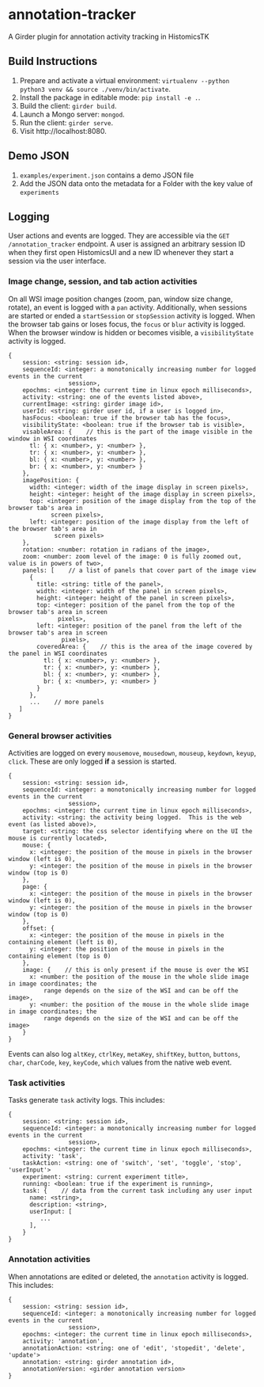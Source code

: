# annotation-tracker
A Girder plugin for annotation activity tracking in HistomicsTK

## Build Instructions

1. Prepare and activate a virtual environment: `virtualenv --python python3 venv && source ./venv/bin/activate`.
2. Install the package in editable mode: `pip install -e .`.
3. Build the client: `girder build`.
4. Launch a Mongo server: `mongod`.
5. Run the client: `girder serve`.
6. Visit http://localhost:8080.

## Demo JSON

1. `examples/experiment.json` contains a demo JSON file
2. Add the JSON data onto the metadata for a Folder with the key value of `experiments`

## Logging

User actions and events are logged.  They are accessible via the `GET /annotation_tracker` endpoint.  A user is assigned an arbitrary session ID when they first open HistomicsUI and a new ID whenever they start a session via the user interface.

### Image change, session, and tab action activities

On all WSI image position changes (zoom, pan, window size change, rotate), an event is logged with a `pan` activity.  Additionally, when sessions are started or ended a `startSession` or `stopSession` activity is logged.  When the browser tab gains or loses focus, the `focus` or `blur` activity is logged.  When the browser window is hidden or becomes visible, a `visibilityState` activity is logged.

```
{
    session: <string: session id>,
    sequenceId: <integer: a monotonically increasing number for logged events in the current
                 session>,
    epochms: <integer: the current time in linux epoch milliseconds>,
    activity: <string: one of the events listed above>,
    currentImage: <string: girder image id>,
    userId: <string: girder user id, if a user is logged in>,
    hasFocus: <boolean: true if the browser tab has the focus>,
    visibilityState: <boolean: true if the browser tab is visible>,
    visableArea: {    // this is the part of the image visible in the window in WSI coordinates
      tl: { x: <number>, y: <number> },
      tr: { x: <number>, y: <number> },
      bl: { x: <number>, y: <number> },
      br: { x: <number>, y: <number> }
    },
    imagePosition: {
      width: <integer: width of the image display in screen pixels>,
      height: <integer: height of the image display in screen pixels>,
      top: <integer: position of the image display from the top of the browser tab's area in
            screen pixels>,
      left: <integer: position of the image display from the left of the browser tab's area in
             screen pixels>
    },
    rotation: <number: rotation in radians of the image>,
    zoom: <number: zoom level of the image: 0 is fully zoomed out, value is in powers of two>,
    panels: [    // a list of panels that cover part of the image view
      {
        title: <string: title of the panel>,
        width: <integer: width of the panel in screen pixels>,
        height: <integer: height of the panel in screen pixels>,
        top: <integer: position of the panel from the top of the browser tab's area in screen
              pixels>,
        left: <integer: position of the panel from the left of the browser tab's area in screen
               pixels>,
        coveredArea: {    // this is the area of the image covered by the panel in WSI coordinates
          tl: { x: <number>, y: <number> },
          tr: { x: <number>, y: <number> },
          bl: { x: <number>, y: <number> },
          br: { x: <number>, y: <number> }
        }
      },
      ...    // more panels
   ]
}
```

### General browser activities

Activities are logged on every `mousemove`, `mousedown`, `mouseup`, `keydown`, `keyup`, `click`.  These are only logged __if__ a session is started.

```
{
    session: <string: session id>,
    sequenceId: <integer: a monotonically increasing number for logged events in the current
                 session>,
    epochms: <integer: the current time in linux epoch milliseconds>,
    activity: <string: the activity being logged.  This is the web event (as listed above)>,
    target: <string: the css selector identifying where on the UI the mouse is currently located>,
    mouse: {
      x: <integer: the position of the mouse in pixels in the browser window (left is 0),
      y: <integer: the position of the mouse in pixels in the browser window (top is 0)
    },
    page: {
      x: <integer: the position of the mouse in pixels in the browser window (left is 0),
      y: <integer: the position of the mouse in pixels in the browser window (top is 0)
    },
    offset: {
      x: <integer: the position of the mouse in pixels in the containing element (left is 0),
      y: <integer: the position of the mouse in pixels in the containing element (top is 0)
    },
    image: {    // this is only present if the mouse is over the WSI
      x: <number: the position of the mouse in the whole slide image in image coordinates; the
          range depends on the size of the WSI and can be off the image>,
      y: <number: the position of the mouse in the whole slide image in image coordinates; the
          range depends on the size of the WSI and can be off the image>
    }
}
```

Events can also log `altKey`, `ctrlKey`, `metaKey`, `shiftKey`, `button`, `buttons`, `char`, `charCode`, `key`, `keyCode`, `which` values from the native web event.

### Task activities

Tasks generate `task` activity logs.  This includes:

```
{
    session: <string: session id>,
    sequenceId: <integer: a monotonically increasing number for logged events in the current
                 session>,
    epochms: <integer: the current time in linux epoch milliseconds>,
    activity: 'task',
    taskAction: <string: one of 'switch', 'set', 'toggle', 'stop', 'userInput'>
    experiment: <string: current experiment title>,
    running: <boolean: true if the experiment is running>,
    task: {    // data from the current task including any user input
      name: <string>,
      description: <string>,
      userInput: [
         ...
      ],
    }
}
```

### Annotation activities

When annotations are edited or deleted, the `annotation` activity is logged.  This includes:

```
{
    session: <string: session id>,
    sequenceId: <integer: a monotonically increasing number for logged events in the current
                 session>,
    epochms: <integer: the current time in linux epoch milliseconds>,
    activity: 'annotation',
    annotationAction: <string: one of 'edit', 'stopedit', 'delete', 'update'>
    annotation: <string: girder annotation id>,
    annotationVersion: <girder annotation version>
}
```


